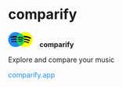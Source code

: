 # comparify

<img src="src/img/logo.png" style="width:50px;"/>&emsp;<b>comparify</b>

Explore and compare your music

<a style="color:#1e90ff;text-decoration:none" href="https://comparify.app">comparify.app</a>
